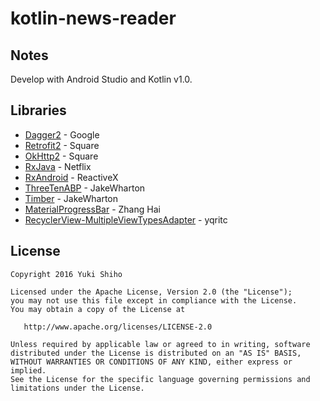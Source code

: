 # kotlin-news-reader

## Notes

Develop with Android Studio and Kotlin v1.0.


## Libraries

* [Dagger2](http://google.github.io/dagger/) - Google
* [Retrofit2](http://square.github.io/retrofit/) - Square
* [OkHttp2](https://github.com/square/okhttp/tree/master/okhttp/src/main/java/okhttp2) - Square
* [RxJava](https://github.com/ReactiveX/RxJava) - Netflix
* [RxAndroid](https://github.com/ReactiveX/RxAndroid) - ReactiveX
* [ThreeTenABP](https://github.com/JakeWharton/ThreeTenABP) - JakeWharton
* [Timber](https://github.com/JakeWharton/timber) - JakeWharton
* [MaterialProgressBar](https://github.com/DreaminginCodeZH/MaterialProgressBar) - Zhang Hai
* [RecyclerView-MultipleViewTypesAdapter](https://github.com/yqritc/RecyclerView-MultipleViewTypesAdapter) - yqritc


## License

```
Copyright 2016 Yuki Shiho

Licensed under the Apache License, Version 2.0 (the "License");
you may not use this file except in compliance with the License.
You may obtain a copy of the License at

   http://www.apache.org/licenses/LICENSE-2.0

Unless required by applicable law or agreed to in writing, software
distributed under the License is distributed on an "AS IS" BASIS,
WITHOUT WARRANTIES OR CONDITIONS OF ANY KIND, either express or implied.
See the License for the specific language governing permissions and
limitations under the License.
```
